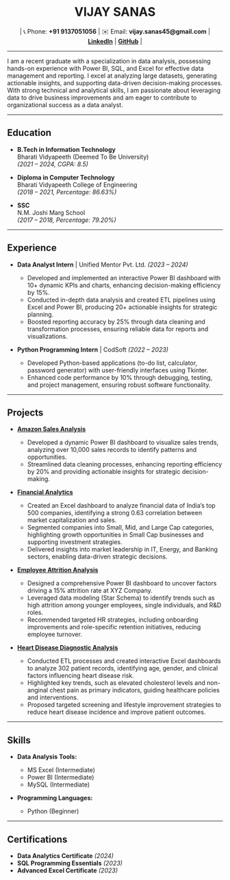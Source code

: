 <h1 align="center">VIJAY SANAS</h1>

<p align="center">
  | 📞 Phone: <b>+91 9137051056</b> | ✉️ Email: <b>vijay.sanas45@gmail.com</b> | 
  <a href="https://www.linkedin.com/in/vijay-sanas/"><b>LinkedIn</b></a> | 
  <a href="https://github.com/VijaySanas3"><b>GitHub</b></a> |
</p>

---



<p>I am a recent graduate with a specialization in data analysis, possessing hands-on experience with Power BI, SQL, and Excel for effective data management and reporting. 
  I excel at analyzing large datasets, generating actionable insights, and supporting data-driven decision-making processes. With strong technical and analytical skills, I am passionate about leveraging data to drive business improvements and am eager to contribute to organizational success as a data analyst.</p>

---

<h2>Education</h2>

- **B.Tech in Information Technology**  
  Bharati Vidyapeeth (Deemed To Be University)  
  *(2021 – 2024, CGPA: 8.5)*  

- **Diploma in Computer Technology**  
  Bharati Vidyapeeth College of Engineering  
  *(2018 – 2021, Percentage: 86.63%)*  

- **SSC**  
  N.M. Joshi Marg School  
  *(2017 – 2018, Percentage: 79.20%)*

---

<h2>Experience</h2>

- **Data Analyst Intern** | Unified Mentor Pvt. Ltd. *(2023 – 2024)*  
  - Developed and implemented an interactive Power BI dashboard with 10+ dynamic KPIs and charts, enhancing decision-making efficiency by 15%.  
  - Conducted in-depth data analysis and created ETL pipelines using Excel and Power BI, producing 20+ actionable insights for strategic planning.  
  - Boosted reporting accuracy by 25% through data cleaning and transformation processes, ensuring reliable data for reports and visualizations.

- **Python Programming Intern** | CodSoft *(2022 – 2023)*  
  - Developed Python-based applications (to-do list, calculator, password generator) with user-friendly interfaces using Tkinter.  
  - Enhanced code performance by 10% through debugging, testing, and project management, ensuring robust software functionality.  

---

<h2>Projects</h2>

- **[Amazon Sales Analysis](https://github.com/VijaySanas3/Amazon-Sales-Analysis-Project.git)**
  - Developed a dynamic Power BI dashboard to visualize sales trends, analyzing over 10,000 sales records to identify patterns and opportunities.
  - Streamlined data cleaning processes, enhancing reporting efficiency by 20% and providing actionable insights for strategic decision-making.

- **[Financial Analytics](https://github.com/VijaySanas3/Financial-Analytics.git)**
  - Created an Excel dashboard to analyze financial data of India’s top 500 companies, identifying a strong 0.63 correlation between market capitalization and sales.
  - Segmented companies into Small, Mid, and Large Cap categories, highlighting growth opportunities in Small Cap businesses and supporting investment strategies.
  - Delivered insights into market leadership in IT, Energy, and Banking sectors, enabling data-driven strategic decisions.

- **[Employee Attrition Analysis](https://github.com/VijaySanas3/Employee-Attrition-Analysis-Project.git)**
  - Designed a comprehensive Power BI dashboard to uncover factors driving a 15% attrition rate at XYZ Company.
  - Leveraged data modeling (Star Schema) to identify trends such as high attrition among younger employees, single individuals, and R&D roles.
  - Recommended targeted HR strategies, including onboarding improvements and role-specific retention initiatives, reducing employee turnover.

- **[Heart Disease Diagnostic Analysis](https://github.com/VijaySanas3/Heart-Disease-Analysis.git)**
  - Conducted ETL processes and created interactive Excel dashboards to analyze 302 patient records, identifying age, gender, and clinical factors influencing heart disease risk.
  - Highlighted key trends, such as elevated cholesterol levels and non-anginal chest pain as primary indicators, guiding healthcare policies and interventions.
  - Proposed targeted screening and lifestyle improvement strategies to reduce heart disease incidence and improve patient outcomes.

---

<h2>Skills</h2>

- **Data Analysis Tools:**
  - MS Excel (Intermediate)
  - Power BI (Intermediate)
  - MySQL (Intermediate)

- **Programming Languages:**
  - Python (Beginner)

---

<h2>Certifications</h2>

- **Data Analytics Certificate** *(2024)*  
- **SQL Programming Essentials** *(2023)*  
- **Advanced Excel Certificate** *(2023)*  
